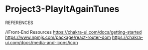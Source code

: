 # Project3-PlayItAgainTunes


REFERENCES

//Front-End Resources 
https://chakra-ui.com/docs/getting-started
https://www.npmjs.com/package/react-router-dom
https://chakra-ui.com/docs/media-and-icons/icon



